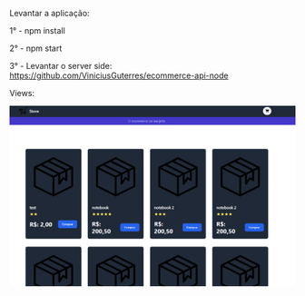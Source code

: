 Levantar a aplicação:

1° - npm install

2° - npm start

3° - Levantar o server side: https://github.com/ViniciusGuterres/ecommerce-api-node


Views:

![alt text](image.png)